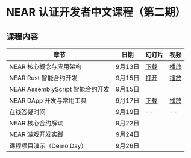 # NEAR 认证开发者中文课程（第二期）

## 课程内容


章节 | 日期 | 幻灯片 | 视频
-- | -- | -- | --
NEAR 核心概念与应用架构 | 9月13日 | [下载](https://github.com/near-x/ncd-cn/raw/master/cohorts/ncd-cn-2/slides/NEAR%20%E8%AE%A4%E8%AF%81%E5%BC%80%E5%8F%91%E8%80%85%EF%BC%881%EF%BC%89%EF%BC%9ANEAR%20%E6%A0%B8%E5%BF%83%E6%A6%82%E5%BF%B5%E4%B8%8E%E5%BA%94%E7%94%A8%E6%9E%B6%E6%9E%84.pdf) | [播放](https://www.bilibili.com/video/BV13v411w7Xf/)
NEAR Rust 智能合约开发 | 9月15日 | [打开](https://shimo.im/presentation/NJkbW7V6XzcEv2AR/) | [播放](https://www.bilibili.com/video/BV12y4y1V7EL) 
NEAR AssemblyScript 智能合约开发 | 9月15日 |  | 
NEAR DApp 开发与常用工具 | 9月17日 | [下载](https://github.com/near-x/ncd-cn/raw/master/cohorts/ncd-cn-1/slides/NEAR%20%E8%AE%A4%E8%AF%81%E5%BC%80%E5%8F%91%E8%80%85%EF%BC%883%EF%BC%89%EF%BC%9ANEAR%20DApp%20%E5%BC%80%E5%8F%91%E4%B8%8E%E5%B8%B8%E7%94%A8%E5%B7%A5%E5%85%B7.pdf) | [播放](https://www.bilibili.com/video/BV1BM4y1L7Cj)
在线答疑时间 | 9月19日 | -- | --
NEAR 核心合约解读 | 9月22日 |  | 
NEAR 游戏开发实践 | 9月24日 |  | 
课程项目演示（Demo Day） | 9月26日 |  | 







